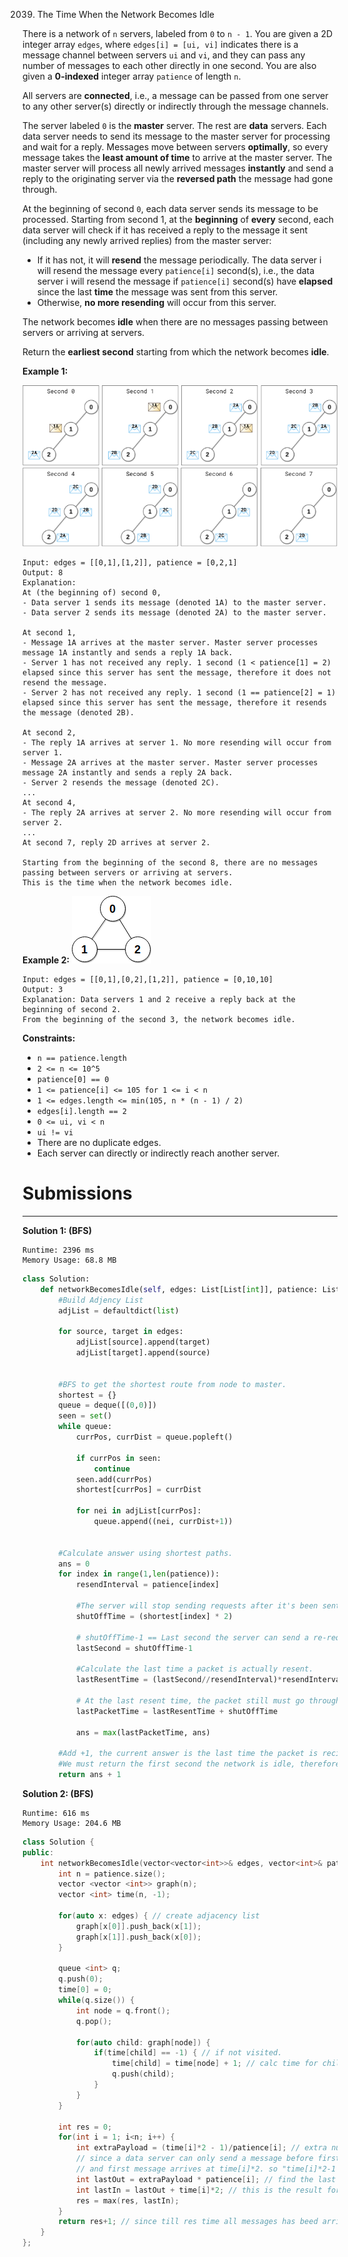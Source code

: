 2039. The Time When the Network Becomes Idle

There is a network of `n` servers, labeled from `0` to `n - 1`. You are given a 2D integer array `edges`, where `edges[i] = [ui, vi]` indicates there is a message channel between servers `ui` and `vi`, and they can pass any number of messages to each other directly in one second. You are also given a **0-indexed** integer array `patience` of length `n`.

All servers are **connected**, i.e., a message can be passed from one server to any other server(s) directly or indirectly through the message channels.

The server labeled `0` is the **master** server. The rest are **data** servers. Each data server needs to send its message to the master server for processing and wait for a reply. Messages move between servers **optimally**, so every message takes the **least amount of time** to arrive at the master server. The master server will process all newly arrived messages **instantly** and send a reply to the originating server via the **reversed path** the message had gone through.

At the beginning of second `0`, each data server sends its message to be processed. Starting from second 1, at the **beginning** of **every** second, each data server will check if it has received a reply to the message it sent (including any newly arrived replies) from the master server:

* If it has not, it will **resend** the message periodically. The data server i will resend the message every `patience[i]` second(s), i.e., the data server i will resend the message if `patience[i]` second(s) have **elapsed** since the last **time** the message was sent from this server.
* Otherwise, **no more resending** will occur from this server.

The network becomes **idle** when there are no messages passing between servers or arriving at servers.

Return the **earliest second** starting from which the network becomes **idle**.

 

**Example 1:**

![2039_quiet-place-example1.png](img/2039_quiet-place-example1.png)
```
Input: edges = [[0,1],[1,2]], patience = [0,2,1]
Output: 8
Explanation:
At (the beginning of) second 0,
- Data server 1 sends its message (denoted 1A) to the master server.
- Data server 2 sends its message (denoted 2A) to the master server.

At second 1,
- Message 1A arrives at the master server. Master server processes message 1A instantly and sends a reply 1A back.
- Server 1 has not received any reply. 1 second (1 < patience[1] = 2) elapsed since this server has sent the message, therefore it does not resend the message.
- Server 2 has not received any reply. 1 second (1 == patience[2] = 1) elapsed since this server has sent the message, therefore it resends the message (denoted 2B).

At second 2,
- The reply 1A arrives at server 1. No more resending will occur from server 1.
- Message 2A arrives at the master server. Master server processes message 2A instantly and sends a reply 2A back.
- Server 2 resends the message (denoted 2C).
...
At second 4,
- The reply 2A arrives at server 2. No more resending will occur from server 2.
...
At second 7, reply 2D arrives at server 2.

Starting from the beginning of the second 8, there are no messages passing between servers or arriving at servers.
This is the time when the network becomes idle.
```

**Example 2:**
![2039_network_a_quiet_place_2.png](img/2039_network_a_quiet_place_2.png)
```
Input: edges = [[0,1],[0,2],[1,2]], patience = [0,10,10]
Output: 3
Explanation: Data servers 1 and 2 receive a reply back at the beginning of second 2.
From the beginning of the second 3, the network becomes idle.
```

**Constraints:**

* `n == patience.length`
* `2 <= n <= 10^5`
* `patience[0] == 0`
* `1 <= patience[i] <= 105 for 1 <= i < n`
* `1 <= edges.length <= min(105, n * (n - 1) / 2)`
* `edges[i].length == 2`
* `0 <= ui, vi < n`
* `ui != vi`
* There are no duplicate edges.
* Each server can directly or indirectly reach another server.

# Submissions
---
**Solution 1: (BFS)**
```
Runtime: 2396 ms
Memory Usage: 68.8 MB
```
```python
class Solution:
    def networkBecomesIdle(self, edges: List[List[int]], patience: List[int]) -> int:
        #Build Adjency List
        adjList = defaultdict(list)
        
        for source, target in edges:
            adjList[source].append(target)
            adjList[target].append(source)
            
        
        #BFS to get the shortest route from node to master.
        shortest = {}
        queue = deque([(0,0)])
        seen = set()
        while queue:
            currPos, currDist = queue.popleft()
            
            if currPos in seen:
                continue
            seen.add(currPos)
            shortest[currPos] = currDist
            
            for nei in adjList[currPos]:
                queue.append((nei, currDist+1))

                
        #Calculate answer using shortest paths.
        ans = 0
        for index in range(1,len(patience)):
            resendInterval = patience[index]
                
            #The server will stop sending requests after it's been sent to the master node and back.
            shutOffTime = (shortest[index] * 2)
            
            # shutOffTime-1 == Last second the server can send a re-request.
            lastSecond = shutOffTime-1
            
            #Calculate the last time a packet is actually resent.
            lastResentTime = (lastSecond//resendInterval)*resendInterval
            
            # At the last resent time, the packet still must go through 2 more cycles to the master node and back.
            lastPacketTime = lastResentTime + shutOffTime
            
            ans = max(lastPacketTime, ans)
            
        #Add +1, the current answer is the last time the packet is recieved by the target server (still active).
        #We must return the first second the network is idle, therefore + 1
        return ans + 1
```

**Solution 2: (BFS)**
```
Runtime: 616 ms
Memory Usage: 204.6 MB
```
```c++
class Solution {
public:
    int networkBecomesIdle(vector<vector<int>>& edges, vector<int>& patience) {
        int n = patience.size();
        vector <vector <int>> graph(n);
        vector <int> time(n, -1);
        
        for(auto x: edges) { // create adjacency list
            graph[x[0]].push_back(x[1]);
            graph[x[1]].push_back(x[0]);
        }
        
        queue <int> q;
        q.push(0);
        time[0] = 0;
        while(q.size()) {
            int node = q.front();
            q.pop();
            
            for(auto child: graph[node]) {
                if(time[child] == -1) { // if not visited.
                    time[child] = time[node] + 1; // calc time for child node
                    q.push(child);
                }
            }
        }
        
        int res = 0;
        for(int i = 1; i<n; i++) {
            int extraPayload = (time[i]*2 - 1)/patience[i]; // extra number of payload before the first message arrive back to data server.
			// since a data server can only send a message before first message arrives back."
			// and first message arrives at time[i]*2. so "time[i]*2-1
            int lastOut = extraPayload * patience[i]; // find the last time when a data server sends a message
            int lastIn = lastOut + time[i]*2; // this is the result for current data server
            res = max(res, lastIn);
        }
        return res+1; // since till res time all messages has beed arrived so +1
    }
};
```
